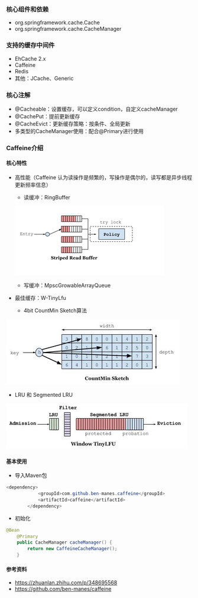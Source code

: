 ### 核心组件和依赖
- org.springframework.cache.Cache
- org.springframework.cache.CacheManager

### 支持的缓存中间件
- EhCache 2.x
- Caffeine
- Redis
- 其他：JCache、Generic

### 核心注解
- @Cacheable：设置缓存，可以定义condition，自定义cacheManager
- @CachePut：提前更新缓存
- @CacheEvict：更新缓存策略：按条件、全局更新
- 多类型的CacheManager使用：配合@Primary进行使用

### Caffeine介绍
#### 核心特性
- 高性能（Caffeine 认为读操作是频繁的，写操作是偶尔的，读写都是异步线程更新频率信息）
  - 读缓冲：RingBuffer
  
  ![JPEG](images/Strip-Read-Buffer.jpeg)

  - 写缓冲：MpscGrowableArrayQueue
- 最佳缓存：W-TinyLfu
  - 4bit CountMin Sketch算法
  
![JPEG](images/CountMin-Sketch.jpeg)

  - LRU 和 Segmented LRU
  
![JPEG](images/W-LFU.jpeg)

#### 

#### 基本使用
- 导入Maven包
``` java
<dependency>
            <groupId>com.github.ben-manes.caffeine</groupId>
            <artifactId>caffeine</artifactId>
        </dependency>
```
- 初始化
``` java
@Bean
    @Primary
    public CacheManager cacheManager() {
        return new CaffeineCacheManager();
    }
```

#### 参考资料
- https://zhuanlan.zhihu.com/p/348695568
- https://github.com/ben-manes/caffeine